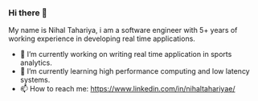 ### Hi there 👋

My name is Nihal Tahariya, i am a software engineer with 5+ years of working experience in developing real time applications.

- 🔭 I’m currently working on writing real time application in sports analytics.
- 🌱 I’m currently learning high performance computing and low latency systems.
- 📫 How to reach me: https://www.linkedin.com/in/nihaltahariyae/

